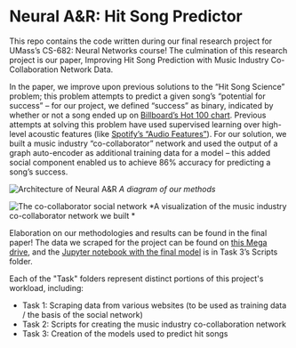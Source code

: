 # Neural A&R: Hit Song Predictor

This repo contains the code written during our final research project for UMass’s CS-682: Neural Networks course! The culmination of this research project is our paper, Improving Hit Song Prediction with Music Industry Co-Collaboration Network Data. 

In the paper, we improve upon previous solutions to the “Hit Song Science” problem; this problem attempts to predict a given song’s “potential for success” – for our project, we defined “success” as binary, indicated by whether or not a song ended up on [Billboard’s Hot 100 chart](https://www.billboard.com/charts/hot-100). Previous attempts at solving this problem have used supervised learning over high-level acoustic features (like [Spotify’s “Audio Features”](https://developer.spotify.com/documentation/web-api/reference/#endpoint-get-audio-features)). For our solution, we built a music industry “co-collaborator” network and used the output of a graph auto-encoder as additional training data for a model – this added social component enabled us to achieve 86% accuracy for predicting a song’s success. 

![Architecture of Neural A&R](https://i.imgur.com/3bd7aAp.png)
*A diagram of our methods* 

![The co-collaborator social network](https://i.imgur.com/AjME1EW.png)
*A visualization of the music industry co-collaborator network we built *

Elaboration on our methodologies and results can be found in the final paper! The data we scraped for the project can be found on [this Mega drive](https://mega.nz/folder/0LoxhagD#Ngs65bJk2_m), and the [Jupyter notebook with the final model](https://github.com/tmhubbard/Hit-Song-Predictor/blob/main/Task%203%20-%20Network%20Development/Scripts/Neural%20A%26R%20-%20Hit%20Song%20Prediction%20Network.ipynb) is in Task 3’s Scripts folder. 

Each of the "Task" folders represent distinct portions of this project's workload, including: 
* Task 1: Scraping data from various websites (to be used as training data / the basis of the social network) 
* Task 2: Scripts for creating the music industry co-collaboration network
* Task 3: Creation of the models used to predict hit songs
